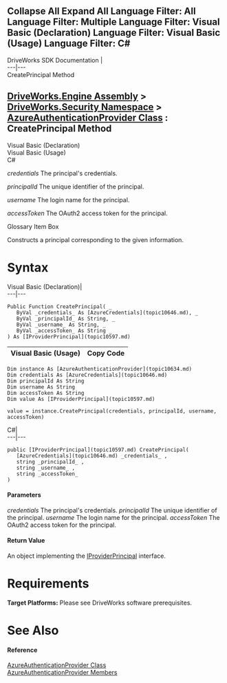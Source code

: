 Collapse All Expand All Language Filter: All  Language Filter: Multiple  Language Filter: Visual Basic (Declaration) Language Filter: Visual Basic (Usage) Language Filter: C#  
---  
DriveWorks SDK Documentation  |   
---|---  
CreatePrincipal Method   
  
[DriveWorks.Engine Assembly](topic2156.md) > [DriveWorks.Security Namespace](topic10574.md) > [AzureAuthenticationProvider Class](topic10634.md) : CreatePrincipal Method  
---  
  
Visual Basic (Declaration)    
Visual Basic (Usage)    
C# 

_credentials_
    The principal's credentials.

_principalId_
    The unique identifier of the principal.

_username_
    The login name for the principal.

_accessToken_
    The OAuth2 access token for the principal.

Glossary Item Box

Constructs a principal corresponding to the given information. 

# Syntax

Visual Basic (Declaration)|   
---|---  
      
    
    Public Function CreatePrincipal( _
       ByVal _credentials_ As [AzureCredentials](topic10646.md), _
       ByVal _principalId_ As String, _
       ByVal _username_ As String, _
       ByVal _accessToken_ As String _
    ) As [IProviderPrincipal](topic10597.md)  
  
Visual Basic (Usage)| Copy Code  
---|---  
      
    
    Dim instance As [AzureAuthenticationProvider](topic10634.md)
    Dim credentials As [AzureCredentials](topic10646.md)
    Dim principalId As String
    Dim username As String
    Dim accessToken As String
    Dim value As [IProviderPrincipal](topic10597.md)
     
    value = instance.CreatePrincipal(credentials, principalId, username, accessToken)  
  
C#|   
---|---  
      
    
    public [IProviderPrincipal](topic10597.md) CreatePrincipal( 
       [AzureCredentials](topic10646.md) _credentials_ ,
       string _principalId_ ,
       string _username_ ,
       string _accessToken_
    )  
  
#### Parameters

 _credentials_
    The principal's credentials.
_principalId_
    The unique identifier of the principal.
_username_
    The login name for the principal.
_accessToken_
    The OAuth2 access token for the principal.

#### Return Value

An object implementing the [IProviderPrincipal](topic10597.md) interface.

# Requirements

**Target Platforms:** Please see DriveWorks software prerequisites.

# See Also

#### Reference

[AzureAuthenticationProvider Class](topic10634.md)   
[AzureAuthenticationProvider Members](topic10635.md)


